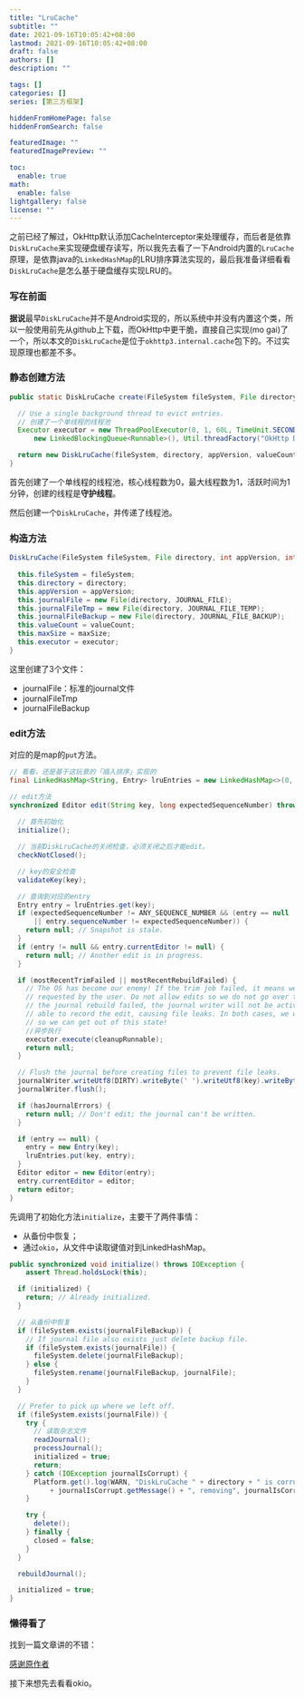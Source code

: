 ```yaml
---
title: "LruCache"
subtitle: ""
date: 2021-09-16T10:05:42+08:00
lastmod: 2021-09-16T10:05:42+08:00
draft: false
authors: []
description: ""

tags: []
categories: []
series: [第三方框架]

hiddenFromHomePage: false
hiddenFromSearch: false

featuredImage: ""
featuredImagePreview: ""

toc:
  enable: true
math:
  enable: false
lightgallery: false
license: ""
---
```


之前已经了解过，OkHttp默认添加CacheInterceptor来处理缓存，而后者是依靠`DiskLruCache`来实现硬盘缓存读写，所以我先去看了一下Android内置的`LruCache`原理，是依靠java的`LinkedHashMap`的LRU排序算法实现的，最后我准备详细看看`DiskLruCache`是怎么基于硬盘缓存实现LRU的。
<!--more-->

### 写在前面

**据说**最早`DiskLruCache`并不是Android实现的，所以系统中并没有内置这个类，所以一般使用前先从github上下载，而OkHttp中更干脆，直接自己实现(mo gai)了一个，所以本文的`DiskLruCache`是位于`okhttp3.internal.cache`包下的。不过实现原理也都差不多。

### 静态创建方法

```java
public static DiskLruCache create(FileSystem fileSystem, File directory, int appVersion, int valueCount, long maxSize) {

  // Use a single background thread to evict entries.
  // 创建了一个单线程的线程池
  Executor executor = new ThreadPoolExecutor(0, 1, 60L, TimeUnit.SECONDS,
      new LinkedBlockingQueue<Runnable>(), Util.threadFactory("OkHttp DiskLruCache", true));

  return new DiskLruCache(fileSystem, directory, appVersion, valueCount, maxSize, executor);
}
```

首先创建了一个单线程的线程池，核心线程数为0，最大线程数为1，活跃时间为1分钟，创建的线程是**守护线程**。

然后创建一个`DiskLruCache`，并传递了线程池。

### 构造方法

```java
DiskLruCache(FileSystem fileSystem, File directory, int appVersion, int valueCount, long maxSize, Executor executor) {
  
  this.fileSystem = fileSystem;
  this.directory = directory;
  this.appVersion = appVersion;
  this.journalFile = new File(directory, JOURNAL_FILE);
  this.journalFileTmp = new File(directory, JOURNAL_FILE_TEMP);
  this.journalFileBackup = new File(directory, JOURNAL_FILE_BACKUP);
  this.valueCount = valueCount;
  this.maxSize = maxSize;
  this.executor = executor;
}
```

这里创建了3个文件：
  - journalFile：标准的journal文件
  - journalFileTmp
  - journalFileBackup

### edit方法

对应的是map的`put`方法。

```java
// 看看，还是基于这玩意的「插入排序」实现的
final LinkedHashMap<String, Entry> lruEntries = new LinkedHashMap<>(0, 0.75f, true);

// edit方法
synchronized Editor edit(String key, long expectedSequenceNumber) throws IOException {
  
  // 首先初始化
  initialize();

  // 当前DiskLruCache的关闭检查，必须关闭之后才能edit。
  checkNotClosed();

  // key的安全检查
  validateKey(key);

  // 查询到对应的entry
  Entry entry = lruEntries.get(key);
  if (expectedSequenceNumber != ANY_SEQUENCE_NUMBER && (entry == null
      || entry.sequenceNumber != expectedSequenceNumber)) {
    return null; // Snapshot is stale.
  }
  if (entry != null && entry.currentEditor != null) {
    return null; // Another edit is in progress.
  }

  if (mostRecentTrimFailed || mostRecentRebuildFailed) {
    // The OS has become our enemy! If the trim job failed, it means we are storing more data than
    // requested by the user. Do not allow edits so we do not go over that limit any further. If
    // the journal rebuild failed, the journal writer will not be active, meaning we will not be
    // able to record the edit, causing file leaks. In both cases, we want to retry the clean up
    // so we can get out of this state!
    //异步执行
    executor.execute(cleanupRunnable);
    return null;
  }

  // Flush the journal before creating files to prevent file leaks.
  journalWriter.writeUtf8(DIRTY).writeByte(' ').writeUtf8(key).writeByte('\n');
  journalWriter.flush();

  if (hasJournalErrors) {
    return null; // Don't edit; the journal can't be written.
  }

  if (entry == null) {
    entry = new Entry(key);
    lruEntries.put(key, entry);
  }
  Editor editor = new Editor(entry);
  entry.currentEditor = editor;
  return editor;
}
```

先调用了初始化方法`initialize`，主要干了两件事情：
  - 从备份中恢复；
  - 通过`okio`，从文件中读取键值对到LinkedHashMap。

```java
public synchronized void initialize() throws IOException {
    assert Thread.holdsLock(this);

  if (initialized) {
    return; // Already initialized.
  }

  // 从备份中恢复
  if (fileSystem.exists(journalFileBackup)) {
    // If journal file also exists just delete backup file.
    if (fileSystem.exists(journalFile)) {
      fileSystem.delete(journalFileBackup);
    } else {
      fileSystem.rename(journalFileBackup, journalFile);
    }
  }

  // Prefer to pick up where we left off.
  if (fileSystem.exists(journalFile)) {
    try {
      // 读取杂志文件
      readJournal();
      processJournal();
      initialized = true;
      return;
    } catch (IOException journalIsCorrupt) {
      Platform.get().log(WARN, "DiskLruCache " + directory + " is corrupt: "
          + journalIsCorrupt.getMessage() + ", removing", journalIsCorrupt);
    }

    try {
      delete();
    } finally {
      closed = false;
    }
  }

  rebuildJournal();

  initialized = true;
}
```

### 懒得看了

找到一篇文章讲的不错：

[感谢原作者](https://blog.csdn.net/yangxi_pekin/article/details/73459961)

接下来想先去看看okio。